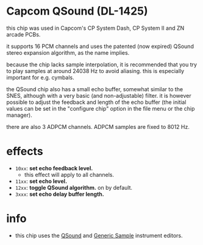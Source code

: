 # Capcom QSound (DL-1425)

this chip was used in Capcom's CP System Dash, CP System II and ZN arcade PCBs.

it supports 16 PCM channels and uses the patented (now expired) QSound stereo expansion algorithm, as the name implies.

because the chip lacks sample interpolation, it is recommended that you try to play samples at around 24038 Hz to avoid aliasing. this is especially important for e.g. cymbals.

the QSound chip also has a small echo buffer, somewhat similar to the SNES, although with a very basic (and non-adjustable) filter. it is however possible to adjust the feedback and length of the echo buffer (the initial values can be set in the "configure chip" option in the file menu or the chip manager).

there are also 3 ADPCM channels. ADPCM samples are fixed to 8012 Hz.

# effects

- `10xx`: **set echo feedback level.**
  - this effect will apply to all channels.
- `11xx`: **set echo level.**
- `12xx`: **toggle QSound algorithm.** on by default.
- `3xxx`: **set echo delay buffer length.**

# info

- this chip uses the [QSound](../4-instrument/qsound.md) and [Generic Sample](../4-instrument/amiga.md) instrument editors.